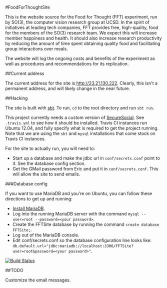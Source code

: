 #FoodForThoughtSite

This is the website source for the Food for Thought (FFT) experiment, run by SO(3), the computer vision research group at UCSD. 
In the spirit of initiatives at leading tech companies, FFT provides free, high-quality, food for the members of the SO(3) research team. 
We expect this will increase member happiness and health. 
It should also increase research productivity by reducing the amount of time spent obtaining quality food and facilitating group interactions over meals.

The website will log the ongoing costs and benefits of the experiment as well as procedures and recommendations for its replication.

##Current address

The current address for the site is http://23.21.130.222.
Clearly, this isn't a permanent address, and will likely change in the
near future.

##Hacking

The site is built with [sbt](https://github.com/paulp/sbt-extras).
To run, `cd` to the root directory and run `sbt run`.

This project currently needs a custom version of [SecureSocial](https://github.com/jaliss/securesocial).
See `.travis.yml` to see how it should be installed.
Travis CI instances run Ubuntu 12.04, and fully specify what is required to get the project running.
Note that we are using the `sbt` and `mysql` installations that come stock on Travis CI instances.

For the site to actually run, you will need to:

  * Start up a database and make the jdbc url in `conf/secrets.conf` point to it.
    See the database config section.
  * Get the GMail password from Eric and put it in `conf/secrets.conf`.
    This will allow the site to send emails.

###Database config

If you want to use MariaDB and you're on Ubuntu, you can follow these directions to get up and running:

  * [Install MariaDB](http://askubuntu.com/questions/64772/how-to-install-mariadb).
  * Log into the running MariaDB server with the command `mysql --user=root --password=<your password>`.
  * Create the FFTSite database by running the command `create database FFTSite;`.
  * Log out of the MariaDB console.
  * Edit conf/secrets.conf so the database configuration line looks like: `db.default.url="jdbc:mariadb://localhost:3306/FFTSite?user=root&password=<your password>"`.

[![Build Status](http://travis-ci.org/emchristiansen/FoodForThoughtSite.png)](https://travis-ci.org/emchristiansen/FoodForThoughtSite)

##TODO

Customize the email messages.


